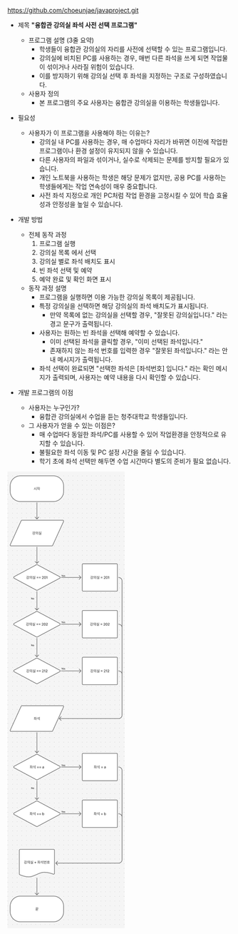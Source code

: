 https://github.com/choeunjae/javaproject.git

- 제목 **"융합관 강의실 좌석 사전 선택 프로그램"**
    - 프로그램 설명 (3줄 요약)
	    - 학생들이 융합관 강의실의 자리를 사전에 선택할 수 있는 프로그램입니다.
	    - 강의실에 비치된 PC를 사용하는 경우, 매번 다른 좌석을 쓰게 되면 작업물이 섞이거나 사라질 위험이 있습니다.
	    - 이를 방지하기 위해 강의실 선택 후 좌석을 지정하는 구조로 구성하였습니다.
    - 사용자 정의
	    - 본 프로그램의 주요 사용자는 융합관 강의실을 이용하는 학생들입니다.

- 필요성
    - 사용자가 이 프로그램을 사용해야 하는 이유는?
	    - 강의실 내 PC를 사용하는 경우, 매 수업마다 자리가 바뀌면 이전에 작업한 프로그램이나 환경 설정이 유지되지 않을 수 있습니다.
	    - 다른 사용자의 파일과 섞이거나, 실수로 삭제되는 문제를 방지할 필요가 있습니다.
	    - 개인 노트북을 사용하는 학생은 해당 문제가 없지만, 공용 PC를 사용하는 학생들에게는 작업 연속성이 매우 중요합니다.
	    - 사전 좌석 지정으로 개인 PC처럼 작업 환경을 고정시킬 수 있어 학습 효율성과 안정성을 높일 수 있습니다.

- 개발 방법
    - 전체 동작 과정
	    1. 프로그램 실행
	    2. 강의실 목록 에서 선택
	    3. 강의실 별로 좌석 배치도 표시
	    4. 빈 좌석 선택 및 예약
	    5. 예약 완료 및 확인 화면 표시
    - 동작 과정 설명
	    - 프로그램을 실행하면 이용 가능한 강의실 목록이 제공됩니다.
	    - 특정 강의실을 선택하면 해당 강의실의 좌석 배치도가 표시됩니다.
		    - 만약 목록에 없는 강의실을 선택할 경우, "잘못된 강의실입니다." 라는 경고 문구가 출력됩니다.
	    - 사용자는 원하는 빈 좌석을 선택해 예약할 수 있습니다.
		    - 이미 선택된 좌석을 클릭할 경우, "이미 선택된 좌석입니다."
		    - 존재하지 않는 좌석 번호를 입력한 경우 "잘못된 좌석입니다." 라는 안내 메시지가 출력됩니다. 
		- 좌석 선택이 완료되면 "선택한 좌석은 [좌석번호] 입니다." 라는 확인 메시지가 출력되며, 사용자는 예약 내용을 다시 확인할 수 있습니다.

- 개발 프로그램의 이점
    - 사용자는 누구인가?
	    - 융합관 강의실에서 수업을 듣는 청주대학교 학생들입니다.
    - 그 사용자가 얻을 수 있는 이점은?
	    - 매 수업마다 동일한 좌석/PC를 사용할 수 있어 작업환경을 안정적으로 유지할 수 있습니다.
	    - 불필요한 좌석 이동 및 PC 설정 시간을 줄일 수 있습니다.
	    - 학기 초에 좌석 선택만 해두면 수업 시간마다 별도의 준비가 필요 없습니다.

![순서도](https://github.com/choeunjae/javaproject/raw/main/Pasted%20image%2020250424121327.png)
